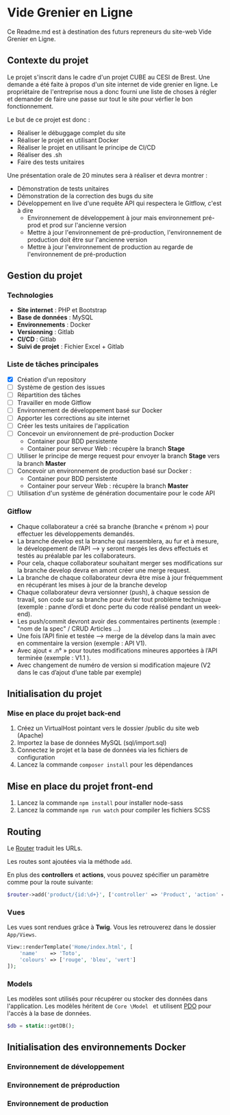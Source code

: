 # Vide Grenier en Ligne

Ce Readme.md est à destination des futurs repreneurs du site-web Vide Grenier en Ligne.

## Contexte du projet
Le projet s'inscrit dans le cadre d'un projet CUBE au CESI de Brest. Une demande a été faite à propos d'un site internet de vide grenier en ligne. 
Le propriétaire de l'entreprise nous a donc fourni une liste de choses à régler et demander de faire une passe sur tout le site pour vérfier le bon fonctionnement. 

Le but de ce projet est donc : 
- Réaliser le débuggage complet du site
- Réaliser le projet en utilisant Docker 
- Réaliser le projet en utilisant le principe de CI/CD
- Réaliser des .sh 
- Faire des tests unitaires

Une présentation orale de 20 minutes sera à réaliser et devra montrer : 
- Démonstration de tests unitaires
- Démonstration de la correction des bugs du site
- Développement en live d'une requête API qui respectera le Gitflow, c'est à dire
  - Environnement de développement à jour mais environnement pré-prod et prod sur l'ancienne version
  - Mettre à jour l'environnement de pré-production, l'environnement de production doit être sur l'ancienne version
  - Mettre à jour l'environnement de production au regarde de l'environnement de pré-production

## Gestion du projet
### Technologies
- **Site internet** : PHP et Bootstrap
- **Base de données** : MySQL
- **Environnements** : Docker
- **Versionning** : Gitlab
- **CI/CD** : Gitlab
- **Suivi de projet** : Fichier Excel + Gitlab

### Liste de tâches principales
- [x] Création d'un repository
- [ ] Système de gestion des issues 
- [ ] Répartition des tâches
- [ ] Travailler en mode Gitflow
- [ ] Environnement de développement basé sur Docker
- [ ] Apporter les corrections au site internet
- [ ] Créer les tests unitaires de l'application
- [ ] Concevoir un environnement de pré-production Docker 
  - Container pour BDD persistente
  - Container pour serveur Web : récupère la branch **Stage** 
- [ ] Utiliser le principe de merge request pour envoyer la branch **Stage** vers la branch **Master**
- [ ] Concevoir un environnement de production basé sur Docker :
  - Container pour BDD persistente
  - Container pour serveur Web : récupère la branch **Master**
- [ ] Utilisation d'un système de génération documentaire pour le code API

### Gitflow
- Chaque collaborateur a créé sa branche (branche « prénom ») pour effectuer les développements demandés.
- La branche develop est la branche qui rassemblera, au fur et à mesure, le développement de l’API --> y seront mergés les devs effectués et testés au préalable par les collaborateurs.
- Pour cela, chaque collaborateur souhaitant merger ses modifications sur la branche develop devra en amont créer une merge request.
- La branche de chaque collaborateur devra être mise à jour fréquemment en récupérant les mises à jour de la branche develop
- Chaque collaborateur devra versionner (push), à chaque session de travail, son code sur sa branche pour éviter tout problème technique (exemple : panne d’ordi et donc perte du code réalisé pendant un week-end).
- Les push/commit devront avoir des commentaires pertinents (exemple : "nom de la spec" / CRUD Articles ...)
- Une fois l’API finie et testée --> merge de la dévelop dans la main avec en commentaire la version  (exemple : API V1).
- Avec ajout « .n° » pour toutes modifications mineures apportées à l’API terminée (exemple : V1.1 ).
- Avec changement de numéro de version si modification majeure (V2 dans le cas d’ajout d’une table par exemple)

## Initialisation du projet
### Mise en place du projet back-end
1. Créez un VirtualHost pointant vers le dossier /public du site web (Apache)
2. Importez la base de données MySQL (sql/import.sql)
3. Connectez le projet et la base de données via les fichiers de configuration
4. Lancez la commande `composer install` pour les dépendances

## Mise en place du projet front-end
1. Lancez la commande `npm install` pour installer node-sass
2. Lancez la commande `npm run watch` pour compiler les fichiers SCSS

## Routing

Le [Router](Core/Router.php) traduit les URLs. 

Les routes sont ajoutées via la méthode `add`. 

En plus des **controllers** et **actions**, vous pouvez spécifier un paramètre comme pour la route suivante:

```php
$router->add('product/{id:\d+}', ['controller' => 'Product', 'action' => 'show']);
```

### Vues
Les vues sont rendues grâce à **Twig**. 
Vous les retrouverez dans le dossier `App/Views`. 

```php
View::renderTemplate('Home/index.html', [
    'name'    => 'Toto',
    'colours' => ['rouge', 'bleu', 'vert']
]);
```
### Models
Les modèles sont utilisés pour récupérer ou stocker des données dans l'application. Les modèles héritent de `Core
\Model
` et utilisent [PDO](http://php.net/manual/en/book.pdo.php) pour l'accès à la base de données. 

```php
$db = static::getDB();
```
## Initialisation des environnements Docker
### Environnement de développement
### Environnement de préproduction
### Environnement de production 